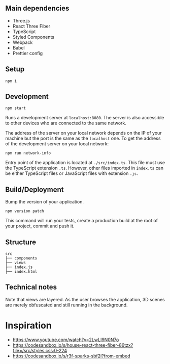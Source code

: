 ## Main dependencies

-   Three.js
-   React Three Fiber
-   TypeScript
-   Styled Components
-   Webpack
-   Babel
-   Prettier config

## Setup

    npm i

## Development

    npm start

Runs a development server at `localhost:8080`. The server is also accessible to other devices who are connected to the same network.

The address of the server on your local network depends on the IP of your machine but the port is the same as the `localhost` one. To get the address of the development server on your local network:

    npm run network-info

Entry point of the application is located at `./src/index.ts`. This file must use the TypeScript extension `.ts`. However, other files imported in `index.ts` can be either TypeScript files or JavaScript files with extension `.js`.

## Build/Deployment

Bump the version of your application.

    npm version patch

This command will run your tests, create a production build at the root of your project, commit and push it.

## Structure

    src
    ├── components
    ├── views
    ├── index.js
    ├── index.html

## Technical notes

Note that views are layered. As the user browses the application, 3D scenes are merely obfuscated and still running in the background.

# Inspiration

-   https://www.youtube.com/watch?v=2LwLI9N0N7o
-   https://codesandbox.io/s/house-react-three-fiber-86tzx?file=/src/styles.css:0-224
-   https://codesandbox.io/s/r3f-sparks-sbf2i?from-embed
